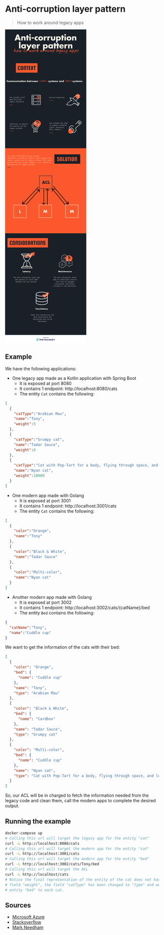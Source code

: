 # Anti-corruption layer pattern

> How to work around legacy apps

![ACL](acl.png)

## Example

We have the following applications:

- One legacy app made as a Kotlin application with Spring Boot
  - It is exposed at port 8080
  - It contains 1 endpoint: http://localhost:8080/cats
  - The entity `Cat` contains the following:

```json
[
  {
    "catType":"Arabian Mau",
    "name":"Tony",
    "weight":5
  },
  {
    "catType":"Grumpy cat",
    "name":"Tadar Sauce",
    "weight":6
  },
  {
    "catType":"Cat with Pop-Tart for a body, flying through space, and leaving a rainbow trail behind it",
    "name":"Nyan cat",
    "weight":10000
  }
]
```

- One modern app made with Golang
  - It is exposed at port 3001
  - It contains 1 endpoint: http://localhost:3001/cats
  - The entity `Cat` contains the following:

```json
[
  {
    "color":"Orange",
    "name":"Tony"
  },
  {
    "color":"Black & White",
    "name":"Tadar Sauce"
  },
  {
    "color":"Multi-color",
    "name":"Nyan cat"
  }
]
```

- Another modern app made with Golang
  - It is exposed at port 3002
  - It contains 1 endpoint: http://localhost:3002/cats/{catName}/bed
  - The entity `Bed` contains the following:

```json
{
  "catName":"Tony",
  "name":"Cuddle cup"
}
```

We want to get the information of the cats with their bed:

```json
[
  {
    "color": "Orange",
    "bed": {
      "name": "Cuddle cup"
    },
    "name": "Tony",
    "type": "Arabian Mau"
  },
  {
    "color": "Black & White",
    "bed": {
      "name": "Cardbox"
    },
    "name": "Tadar Sauce",
    "type": "Grumpy cat"
  },
  {
    "color": "Multi-color",
    "bed": {
      "name": "Cuddle cup"
    },
    "name": "Nyan cat",
    "type": "Cat with Pop-Tart for a body, flying through space, and leaving a rainbow trail behind it"
  }
]
```

So, our ACL will be in charged to fetch the information needed from the legacy code and clean them,
call the modern apps to complete the desired output.

## Running the example

```bash
docker-compose up
# Calling this url will target the legacy app for the entity "cat"
curl -L http://localhost:8080/cats
# Calling this url will target the modern app for the entity "cat"
curl -L http://localhost:3001/cats
# Calling this url will target the modern app for the entity "bed"
curl -L http://localhost:3002/cats/Tony/bed
# Calling this url will target the ACL
curl -L http://localhost/cats
# Notice the final representation of the entity of the cat does not have the undesired
# field "weight", the field "catType" has been changed to "type" and we linked the
# entity "bed" to each cat.
```

## Sources

- [Microsoft Azure](https://docs.microsoft.com/en-us/azure/architecture/patterns/anti-corruption-layer)
- [Stackoverflow](https://softwareengineering.stackexchange.com/questions/184464/what-is-an-anti-corruption-layer-and-how-is-it-used)
- [Mark Needham](http://www.markhneedham.com/blog/2009/07/07/domain-driven-design-anti-corruption-layer/)
